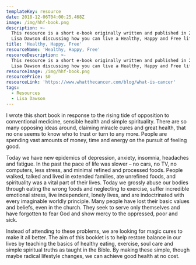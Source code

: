 ```yaml
---
templateKey: resource
date: 2018-12-06T04:00:25.468Z
image: /img/hhf-book.png
description: >-
  This resource is a short e-book originally written and published in 2005 by Dr
  Lisa Dawson discussing how you can live a Healthy, Happy and Free life
title: 'Healthy, Happy, Free'
resourceName: 'Healthy, Happy, Free'
resourceDescription: >-
  This resource is a short e-book originally written and published in 2005 by Dr
  Lisa Dawson discussing how you can live a Healthy, Happy and Free life
resourceImage: /img/hhf-book.png
resourcePrice: $0
resourceLink: 'https://www.whatthecancer.com/blog/what-is-cancer'
tags:
  - Resources
  - Lisa Dawson
---
```

I wrote this short book in response to the rising tide of opposition to conventional medicine, sensible health and simple spirituality. There are so many opposing ideas around, claiming miracle cures and great health, that no one seems to know who to trust or turn to any more. People are spending vast amounts of money, time and energy on the pursuit of feeling good.

Today we have new epidemics of depression, anxiety, insomnia, headaches and fatigue. In the past the pace of life was slower – no cars, no TV, no computers, less stress, and minimal refined and processed foods. People walked, talked and lived in extended families, ate unrefined foods, and spirituality was a vital part of their lives. Today we grossly abuse our bodies through eating the wrong foods and neglecting to exercise, suffer incredible emotional stress, live independent, lonely lives, and are indoctrinated with every imaginable worldly principle. Many people have lost their basic values and beliefs, even in the church. They seek to serve only themselves and have forgotten to fear God and show mercy to the oppressed, poor and sick.

Instead of attending to these problems, we are looking for magic cures to make it all better. The aim of this booklet is to help restore balance in our lives by teaching the basics of healthy eating, exercise, soul care and simple spiritual truths as taught in the Bible. By making these simple, though maybe radical lifestyle changes, we can achieve good health at no cost.
